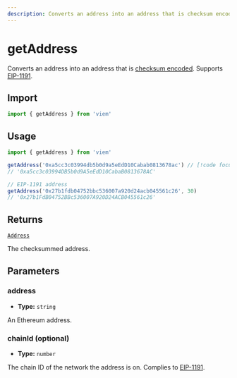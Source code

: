 ```yaml
---
description: Converts an address into an address that is checksum encoded.
---
```


# getAddress

Converts an address into an address that is [checksum encoded](https://eips.ethereum.org/EIPS/eip-55). Supports [EIP-1191](https://eips.ethereum.org/EIPS/eip-1191).

## Import

```ts
import { getAddress } from 'viem'
```

## Usage

```ts
import { getAddress } from 'viem'

getAddress('0xa5cc3c03994db5b0d9a5eEdD10Cabab0813678ac') // [!code focus:2]
// '0xa5cc3c03994DB5b0d9A5eEdD10CabaB0813678AC'

// EIP-1191 address
getAddress('0x27b1fdb04752bbc536007a920d24acb045561c26', 30)
// '0x27b1FdB04752BBc536007A920D24ACB045561c26'
```

## Returns

[`Address`](/docs/glossary/types#address)

The checksummed address.

## Parameters

### address

- **Type:** `string`

An Ethereum address.

### chainId (optional)

- **Type:** `number`

The chain ID of the network the address is on. Complies to [EIP-1191](https://eips.ethereum.org/EIPS/eip-1191).

